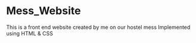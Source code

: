 # Mess_Website
This is a front end website created by me on our hostel mess
Implemented using HTML & CSS

